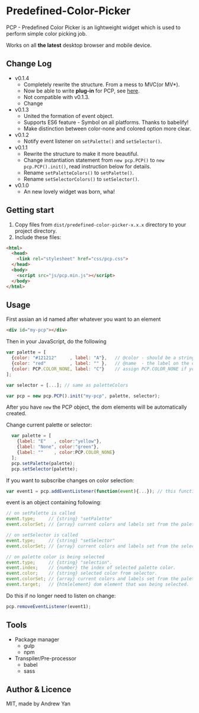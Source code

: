 # Predefined-Color-Picker
PCP - Predefined Color Picker is an lightweight widget which is used to perform simple color picking job.

Works on all **the latest** desktop browser and mobile device.

## Change Log
* v0.1.4
  * Completely rewrite the structure. From a mess to MVC(or MV*).
  * Now be able to write **plug-in** for PCP, see [here](plug-in).
  * Not compatible with v0.1.3.
  * Change
* v0.1.3
  * United the formation of event object.
  * Supports ES6 feature - Symbol on all platforms. Thanks to babelify!
  * Make distinction between color-none and colored option more clear.
* v0.1.2
  * Notify event listener on `setPalette()` and `setSelector()`.
* v0.1.1
  * Rewrite the structure to make it more beautiful.
  * Change instantiation statement from `new pcp.PCP()` to `new pcp.PCP().init()`, read instruction below for details.
  * Rename `setPaletteColors()` to `setPalette()`.
  * Rename `setSelectorColors()` to `setSelector()`.
* v0.1.0
  * An new lovely widget was born, wha!

## Getting start
1. Copy files from `dist/predefined-color-picker-x.x.x` directory to your project directory.
2. Include these files:
```html
<html>
  <head>
    <link rel="stylesheet" href="css/pcp.css">
  </head>
  <body>
    <script src="js/pcp.min.js"></script>
  </body>
</html>
 ```
## Usage
First assian an id named after whatever you want to an element
```html
<div id="my-pcp"></div>
```
Then in your JavaScript, do the following
```JavaScript
var palette = [
  {color: "#121212"     , label: "A"},   // @color - should be a string in RGB format or default color name.
  {color: "red"         , label: "" },   // @name  - the label on the option.
  {color: PCP.COLOR_NONE, label: "C"}    // assign PCP.COLOR_NONE if you want no color option.
];

var selector = [...]; // same as paletteColors

var pcp = new pcp.PCP().init("my-pcp", palette, selector);
```
After you have `new` the PCP object, the dom elements will be automatically created.

Change current palette or selector:
```JavaScript
  var palette = [
    {label: "E"   , color:"yellow"},
    {label: "None", color:"green"},
    {label: ""    , color:PCP.COLOR_NONE}
  ];
  pcp.setPalette(palette);
  pcp.setSelector(palette);
```

If you want to subscribe changes on color selection:
```JavaScript
var event1 = pcp.addEventListener(function(event){...}); // this function will return a unique token which is used for removing event from listening.
```

event is an object containing following:
```JavaScript
// on setPalette is called
event.type;     // {string} "setPalette"
event.colorSet; // {array} current colors and labels set from the palette.

// on setSelector is called
event.type;     // {string} "setSelector"
event.colorSet; // {array} current colors and labels set from the selector.

// on palette color is being selected
event.type;     // {string} "selection".
event.index;    // {number} the index of selected palette color.
event.color;    // {string} selected color from selector.
event.colorSet; // {array} current colors and labels set from the palette.
event.target;   // {htmlelement} dom element that was being selected.
```

Do this if no longer need to listen on change:
```JavaScript
pcp.removeEventListener(event1);
```

## Tools
* Package manager
  * gulp
  * npm
* Transpiler/Pre-processor
  * babel
  * sass

## Author & Licence
MIT, made by Andrew Yan

[plug-in]: 1
